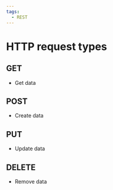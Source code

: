 ```yaml
---
tags:
  - REST
---
```


# HTTP request types

## GET

- Get data

## POST

- Create data

## PUT

- Update data

## DELETE

- Remove data
